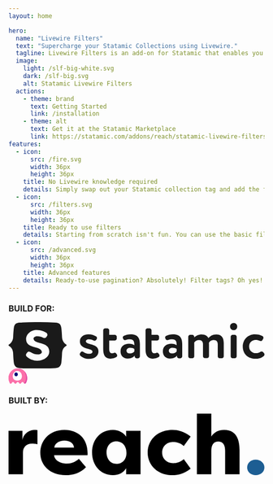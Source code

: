 ```yaml
---
layout: home

hero:
  name: "Livewire Filters"
  text: "Supercharge your Statamic Collections using Livewire."
  tagline: Livewire Filters is an add-on for Statamic that enables you to use Livewire to create "live" filters for your Statamic collections.
  image:
    light: /slf-big-white.svg    
    dark: /slf-big.svg
    alt: Statamic Livewire Filters
  actions:
    - theme: brand
      text: Getting Started
      link: /installation
    - theme: alt
      text: Get it at the Statamic Marketplace
      link: https://statamic.com/addons/reach/statamic-livewire-filters
features:
  - icon:
      src: /fire.svg
      width: 36px
      height: 36px
    title: No Livewire knowledge required
    details: Simply swap out your Statamic collection tag and add the filters using Antlers – you're all set. This addon is easy to use whether you're already familiar with Livewire or not.
  - icon:
      src: /filters.svg
      width: 36px
      height: 36px
    title: Ready to use filters
    details: Starting from scratch isn't fun. You can use the basic filters already included to hit the ground running in just a few minutes or use our most advanced - AlpineJS based filters.
  - icon:
      src: /advanced.svg
      width: 36px
      height: 36px
    title: Advanced features
    details: Ready-to-use pagination? Absolutely! Filter tags? Oh yes! Query scopes? You bet! SEO - friendly query string support? Yes sir
---
```


<div class="partner-section">
  <div class="build-for">
    <h3>BUILD FOR:</h3>
    <div class="logo-container">
      <a href="https://statamic.com" target="_blank" class="statamic-logo">       
          <svg xmlns="http://www.w3.org/2000/svg" fill="currentColor" viewBox="0 0 614.9 111.63">
              <path d="M112.46 110.48c9.62-.6 13.78-5.17 14.72-15.49.73-8.04 1-12.06 1.36-20.11.43-9.6 5.28-15.13 9.96-17.7 1.41-.8 1.4-2.65 0-3.54-4.88-2.94-9.61-9.19-9.98-17.45-.36-7.9-.63-11.85-1.35-19.75-1.02-11.13-4.55-14.67-14.18-15.28a793 793 0 0 0-86.42 0c-9.62.61-13.16 4.15-14.18 15.28-.72 7.9-.99 11.85-1.35 19.75-.38 8.26-5.1 14.51-9.98 17.45a2.01 2.01 0 0 0 0 3.54c4.69 2.49 9.53 8.01 9.96 17.7.36 8.04.63 12.06 1.36 20.11.94 10.32 5.1 14.89 14.72 15.49 28.52 1.53 56.85 1.53 85.36 0M69.55 92.63c-8.77.49-19.7-3.8-25.95-9.95-1.23-1.13-1.73-2.53-1.76-3.92-.03-1.11.23-2.31 1.04-3.23.87-1.14 1.31-1.71 2.18-2.85 1.1-1.38 2.3-2.02 3.7-2.01 1.58.01 3.08.67 4.68 1.71 5.06 3.3 10.63 5.2 17.31 5.2 5.1 0 9.78-2.89 9.23-6.57-2.18-14.6-38.37-6.19-37.83-30.63.29-12.86 13.14-21.88 25.75-21.57 9.77.25 17.47 3.09 23.08 6.71 1.4.95 2.37 2.83 2.41 4.69.03 1.12-.23 2.13-.86 3.06-.65 1-.97 1.49-1.63 2.49-1.18 1.66-2.57 2.49-4.34 2.48-1.21 0-2.52-.48-3.92-1.14-4.2-2.17-8.56-3.31-13.85-3.31-5.47 0-9.15 3.52-8.76 6.1 2.18 14.47 37.35 5.97 37.84 30.07.3 14.88-15.58 22.52-28.34 22.68ZM173.7 72.09c.88-1.15 1.85-1.59 3-1.59s2.56.53 3.71 1.41c3.97 2.65 8.47 4.15 13.86 4.15 4.15 0 7.42-1.68 7.42-5.3 0-9.09-30.28-4.15-30.28-24.45 0-10.95 9-17.13 20.57-17.13 8.21 0 14.21 2.3 18.71 5.3 1.15.71 1.85 2.21 1.85 3.71 0 .88-.18 1.68-.71 2.56l-1.41 2.03c-.97 1.41-2.12 2.03-3.44 2.03-.97 0-2.03-.44-3.18-.88-3.35-1.68-6.89-2.65-11.03-2.65s-6.97 2.3-6.97 4.86c0 9.27 30.28 4.24 30.28 24.01 0 11.03-9 17.92-22.69 17.92-8.74 0-15.1-2.65-20.92-7.68a4.23 4.23 0 0 1-1.41-3.18c0-.88.18-1.85.88-2.65l1.77-2.47Zm86.68 5.83c.44.62.62 1.41.62 2.12 0 1.59-.71 3.27-2.12 3.97-4.24 2.56-8.47 3.71-14.04 3.71-12.62 0-17.39-8.21-17.39-22.6V19.57c0-2.56 2.12-4.68 4.68-4.68h5.03c2.56 0 4.68 2.12 4.68 4.68v10.95h13.51c2.56 0 4.68 2.12 4.68 4.68v4.24c0 2.56-2.12 4.68-4.68 4.68h-13.51V64.6c0 6.09 2.03 10.15 6.71 10.15 1.5 0 2.82-.18 3.97-.62s2.03-.62 2.82-.62c1.59 0 2.82.71 3.88 2.56l1.15 1.85Zm8.74-7.77c0-12.36 9.09-18.18 20.48-18.18 4.94 0 9.89 1.59 12.62 3.62v-1.68c0-8.21-2.65-12.62-10.42-12.62-4.24 0-6.97.62-9.62 1.5-.71.18-1.5.44-2.21.44-1.85 0-3.35-.88-4.24-2.65l-.71-1.5c-.18-.62-.53-1.24-.53-2.03 0-1.59 1.15-3.27 2.65-3.97 4.86-2.21 10.42-3.71 16.15-3.71 16.6 0 22.33 8.47 22.33 23.3v29.48c0 2.56-2.12 4.68-4.68 4.68h-3.27c-2.56 0-4.68-2.12-4.68-4.68V80.3c-3 4.24-9 7.15-16.6 7.15-9.98-.09-17.3-6.44-17.3-17.3Zm33.11-5.83c-2.56-1.85-5.74-2.74-9.8-2.74-4.77 0-9 2.21-9 6.97 0 4.24 3.44 6.62 8.03 6.62 6 0 9.09-2.65 10.86-5.03v-5.83h-.09Zm59.85 13.6c.44.62.62 1.41.62 2.12 0 1.59-.71 3.27-2.12 3.97-4.24 2.56-8.47 3.71-14.04 3.71-12.62 0-17.39-8.21-17.39-22.6V19.57c0-2.56 2.12-4.68 4.68-4.68h5.03c2.56 0 4.68 2.12 4.68 4.68v10.95h13.51c2.56 0 4.68 2.12 4.68 4.68v4.24c0 2.56-2.12 4.68-4.68 4.68h-13.51V64.6c0 6.09 2.03 10.15 6.71 10.15 1.5 0 2.82-.18 3.97-.62s2.03-.62 2.82-.62c1.59 0 2.82.71 3.88 2.56l1.15 1.85Zm8.74-7.77c0-12.36 9.09-18.18 20.48-18.18 4.94 0 9.89 1.59 12.62 3.62v-1.68c0-8.21-2.65-12.62-10.42-12.62-4.24 0-6.97.62-9.62 1.5-.71.18-1.5.44-2.21.44-1.85 0-3.35-.88-4.24-2.65l-.71-1.5c-.18-.62-.53-1.24-.53-2.03 0-1.59 1.15-3.27 2.65-3.97 4.86-2.21 10.42-3.71 16.15-3.71 16.6 0 22.33 8.47 22.33 23.3v29.48c0 2.56-2.12 4.68-4.68 4.68h-3.27c-2.56 0-4.68-2.12-4.68-4.68V80.3c-3 4.24-9 7.15-16.6 7.15-9.89-.09-17.3-6.44-17.3-17.3Zm33.1-5.83c-2.56-1.85-5.74-2.74-9.8-2.74-4.77 0-9 2.21-9 6.97 0 4.24 3.44 6.62 8.03 6.62 6 0 9.09-2.65 10.86-5.03v-5.83h-.09Zm42.55-27.63c3.97-4.41 10.59-7.15 17.48-7.15 8.56 0 14.3 3.88 16.33 9 3.97-5.3 10.24-9 18.89-9 10.24 0 17.92 5.03 17.92 20.48v31.96c0 2.56-2.12 4.68-4.68 4.68h-5.03c-2.56 0-4.68-2.12-4.68-4.68V53.64c0-6.97-2.82-10.77-9.62-10.77-5.38 0-9.62 2.65-11.56 6.44 0 .88.09 2.82.09 4.15V81.8c0 2.56-2.12 4.68-4.68 4.68h-5.03c-2.56 0-4.68-2.12-4.68-4.68V52.67c0-5.91-3.27-9.71-9.27-9.71-5.03 0-9.18 2.21-11.74 6v33.02c0 2.56-2.12 4.68-4.68 4.68h-5.03c-2.56 0-4.68-2.12-4.68-4.68V35.11c0-2.56 2.12-4.68 4.68-4.68h5.03c2.56 0 4.68 2.12 4.68 4.68v1.59h.26ZM549.49 10.3c0 5.74-4.15 9-8.21 9-4.86 0-9-3.27-9-9 0-5.03 4.15-8.3 9-8.3 4.06 0 8.21 3.27 8.21 8.3m-6.01 20.21c2.56 0 4.68 2.12 4.68 4.68v46.79c0 2.56-2.12 4.68-4.68 4.68h-5.03c-2.56 0-4.68-2.12-4.68-4.68V35.11c0-2.56 2.12-4.68 4.68-4.68h5.03v.09Zm60.03 14.3c-3.35-1.59-6.27-2.21-9.89-2.21-8.03 0-15.62 6.09-15.62 15.89s7.68 16.07 16.15 16.07c4.41 0 7.59-1.15 10.86-3.27.97-.62 2.03-.97 3-.97 1.5 0 2.82.62 3.88 1.85l2.12 2.65c.62.62.88 1.59.88 2.56 0 1.5-.62 3.18-1.68 3.97-6.71 5.38-12.62 6.62-19.6 6.62-18.54 0-30.81-11.74-30.81-29.4 0-16.33 11.92-29.4 29.04-29.4 7.5 0 12.98 1.24 18.45 4.24 1.41.71 2.21 2.56 2.21 4.15 0 .71-.09 1.41-.53 2.03l-1.85 3.27c-.97 1.59-2.56 2.65-4.24 2.65-.71-.18-1.59-.26-2.38-.71Z"/>
          </svg>
      </a>
      <a href="https://livewire.laravel.com" target="_blank" class="livewire-logo">
        <svg width="159" height="30" viewBox="0 0 159 30" fill="none" xmlns="http://www.w3.org/2000/svg"><path d="M54.76 23V9h3.4v11h6.24v3h-9.64Zm11.508 0v-2.86h2.36v-8.28h-2.36V9h8.14v2.86h-2.38v8.28h2.38V23h-8.14Zm14.893 0-5.6-14h3.54l2.7 7.14c.16.413.294.773.4 1.08.12.307.22.593.3.86.094.267.174.54.24.82.08.267.167.573.26.92h-.62a20.93 20.93 0 0 1 .68-2.3c.134-.387.3-.847.5-1.38l2.6-7.14h3.48l-5.64 14h-2.84Zm9.918 0V9h9.761v2.9h-6.46v8.2h6.66V23h-9.96Zm1.6-5.74V14.5h7.26v2.76h-7.26ZM106.09 23l-4.2-14h3.46l2.1 7.36c.093.333.173.673.24 1.02.08.333.14.653.18.96.053.307.093.593.12.86.027.253.053.467.08.64h-.44c.08-.493.147-.933.2-1.32.067-.387.14-.747.22-1.08.08-.347.18-.707.3-1.08l2.08-5.54h2.72l2.04 5.54c.16.44.293.853.4 1.24.107.387.187.76.24 1.12.067.347.12.693.16 1.04l-.4.06c.027-.24.047-.46.06-.66.013-.213.027-.413.04-.6.027-.2.053-.407.08-.62.027-.213.067-.447.12-.7.053-.267.127-.567.22-.9L118.19 9h3.38l-4.2 14h-2.6l-3.32-8.06.38.04-3.06 8.02h-2.68Zm16.663 0v-2.86h2.36v-8.28h-2.36V9h8.14v2.86h-2.38v8.28h2.38V23h-8.14Zm10.974 0V9h6.3c.894 0 1.7.193 2.42.58.734.387 1.307.92 1.72 1.6.414.667.62 1.427.62 2.28 0 .88-.206 1.673-.62 2.38a4.463 4.463 0 0 1-1.7 1.64c-.72.4-1.533.6-2.44.6h-3.06V23h-3.24Zm7.76 0-3.56-6.32 3.48-.5 3.96 6.82h-3.88Zm-4.52-7.52h2.76c.347 0 .647-.073.9-.22.267-.16.467-.38.6-.66.147-.28.22-.6.22-.96s-.08-.673-.24-.94a1.555 1.555 0 0 0-.7-.64c-.293-.147-.653-.22-1.08-.22h-2.46v3.64ZM147.37 23V9h9.76v2.9h-6.46v8.2h6.66V23h-9.96Zm1.6-5.74V14.5h7.26v2.76h-7.26Z" class="fill-livewire"></path><path fill-rule="evenodd" clip-rule="evenodd" d="M34.8 27.706C34.12 28.734 33.605 30 32.223 30c-2.326 0-2.452-3.587-4.78-3.587-2.327 0-2.201 3.587-4.527 3.587s-2.452-3.587-4.78-3.587c-2.327 0-2.201 3.587-4.528 3.587-2.326 0-2.452-3.587-4.78-3.587C6.5 26.413 6.628 30 4.3 30c-.731 0-1.245-.354-1.678-.84A19.866 19.866 0 0 1 0 19.24C0 8.613 8.208 0 18.333 0 28.46 0 36.667 8.614 36.667 19.24c0 3.037-.671 5.91-1.866 8.466Z" fill="#FB70A9"></path><path fill-rule="evenodd" clip-rule="evenodd" d="M34.8 27.706C34.12 28.734 33.605 30 32.223 30c-2.326 0-2.452-3.587-4.78-3.587-2.327 0-2.201 3.587-4.527 3.587s-2.452-3.587-4.78-3.587c-2.327 0-2.201 3.587-4.528 3.587-2.326 0-2.452-3.587-4.78-3.587C6.5 26.413 6.628 30 4.3 30c-.731 0-1.245-.354-1.678-.84A19.866 19.866 0 0 1 0 19.24C0 8.613 8.208 0 18.333 0 28.46 0 36.667 8.614 36.667 19.24c0 3.037-.671 5.91-1.866 8.466Z" fill="#FB70A9"></path><path fill-rule="evenodd" clip-rule="evenodd" d="M30.834 29.617c4.804-7.147 4.929-15.075.372-23.784a19.19 19.19 0 0 1 5.461 13.447c0 3.026-.695 5.89-1.934 8.434C34.028 28.738 33.493 30 32.06 30c-.49 0-.886-.148-1.226-.383Z" fill="#E24CA6"></path><path fill-rule="evenodd" clip-rule="evenodd" d="M17.35 24.038c6.376 0 9.06-3.698 9.06-8.95C26.41 9.834 22.355 5 17.35 5c-5.003 0-9.059 4.835-9.059 10.087 0 5.253 2.684 8.951 9.06 8.951Z" fill="#fff"></path><path d="M14.915 15.385c1.876 0 3.397-1.68 3.397-3.75 0-2.071-1.52-3.75-3.397-3.75-1.876 0-3.397 1.679-3.397 3.75 0 2.07 1.52 3.75 3.397 3.75Z" fill="#030776"></path><path d="M14.35 12.5c.937 0 1.698-.775 1.698-1.73 0-.957-.76-1.731-1.699-1.731-.938 0-1.699.774-1.699 1.73s.76 1.731 1.7 1.731Z"></path></svg>
      </a>
    </div>
  </div>
  <div class="built-by">
    <h3>BUILT BY:</h3>
    <div class="logo-container">
      <a href="https://reach.gr" target="_blank" class="reach-logo">
        <svg viewBox="0 0 220 53" xmlns="http://www.w3.org/2000/svg" xml:space="preserve" style="fill-rule:evenodd;clip-rule:evenodd;stroke-linejoin:round;stroke-miterlimit:2">
            <path d="M100.095 147.632H87.683V249.21h12.861v-50.789c0-12.354 3.066-20.786 8.075-20.786 1.047 0 3.141.196 4.861 1.372v-32.944c-1.271-.588-1.421-.588-2.617-.588-2.842 0-9.497 4.706-10.768 23.924v-21.767ZM138.754 251.367c6.281 0 12.935-4.51 18.095-18.825-1.047-2.549-5.309-16.472-6.356-19.218-3.365 7.452-6.879 10.982-10.618 10.982-7.328 0-11.366-10.393-11.515-19.61h29.835c.075-1.373.075-2.941.075-4.314 0-35.886-8.899-54.907-20.638-54.907-13.31 0-21.61 24.316-21.61 53.338 0 29.023 8.375 52.554 22.732 52.554Zm-1.197-80.792c3.814 0 8.151 4.51 8.599 16.08h-17.647c.748-11.766 5.384-16.08 9.048-16.08ZM175.169 198.225c0-14.315 3.215-26.081 8.673-26.081 5.459 0 9.123 10.785 9.123 27.061 0 16.08-3.888 25.689-8.973 25.689-5.459 0-8.823-11.766-8.823-26.669Zm17.497-50.593v13.531c-2.393-9.413-6.73-15.688-11.815-15.688-11.365 0-18.618 23.335-18.618 52.75 0 30.003 7.552 53.142 18.693 53.142 5.459 0 9.272-6.079 11.74-16.08v13.923h12.861V147.632h-12.861ZM211.883 198.421c0 29.807 8.973 52.946 22.208 52.946 4.71 0 10.393-3.137 16.151-15.295-1.047-4.118-5.01-18.041-6.057-22.159-3.439 8.04-7.402 9.412-9.347 9.412-5.907 0-10.019-10.393-10.019-24.904s4.112-24.708 10.019-24.708c2.019 0 5.908 1.372 9.347 9.412 1.047-4.118 5.01-18.04 6.057-22.158-5.758-12.158-11.441-15.492-16.151-15.492-13.235 0-22.208 23.139-22.208 52.946ZM255.85 249.21h12.861v-54.907c0-11.57 1.57-21.767 6.206-21.767 4.711 0 6.132 10.197 6.132 21.767v54.907h12.861v-56.868c0-22.159-2.393-46.867-13.684-46.867-4.935 0-8.748 4.706-11.515 15.492v-53.535H255.85V249.21Z" class="fill-livewire" transform="matrix(.9629 0 0 .36717 -84.43 -39.445)"></path>
            <path d="M300.714 233.522c0 10.197 3.216 17.845 7.627 17.845 4.337 0 7.777-7.648 7.777-17.845 0-10.589-3.44-18.433-7.777-18.433-4.411 0-7.627 7.844-7.627 18.433Z" style="fill:#1d5e93;fill-rule:nonzero" transform="matrix(.9629 0 0 .36717 -84.43 -39.445)"></path>
        </svg>
      </a>
    </div>
  </div>
</div>

